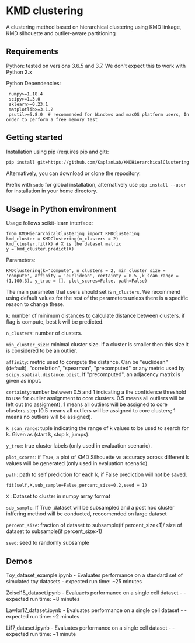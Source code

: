 # KMD clustering
A clustering method based on hierarchical clustering using KMD linkage, KMD silhouette and outlier-aware partitioning

 ## Requirements 
Python: tested on versions 3.6.5 and 3.7. We don't expect this to work with Python 2.x

Python Dependencies:
```
 numpy>=1.18.4
 scipy>=1.3.0
 sklearn>=0.23.1
 matplotlib>=3.1.2
 psutil>=5.8.0  # recommended for Windows and macOS platform users, In order to perform a free memory test
 ```

## Getting started
Installation using pip (requires pip and git):
```
pip install git+https://github.com/KaplanLab/KMDHierarchicalClustering
```
Alternatively, you can download or clone the repository.

Prefix with `sudo` for global installation, alternatively use `pip install --user` for installation in your home directory.

## Usage in Python environment 

Usage follows scikit-learn interface:

```
from KMDHierarchicalClustering import KMDClustering
kmd_cluster = KMDClustering(n_clusters = 2)
kmd_cluster.fit(X) # X is the dataset matrix
y = kmd_cluster.predict(X)
```

Parameters:

```
KMDClustering(k='compute', n_clusters = 2, min_cluster_size = 'compute', affinity = 'euclidean', certainty = 0.5 ,k_scan_range = (1,100,3), y_true = [], plot_scores=False, path=False)
```

The main parameter that users should set is `n_clusters`. We recommend using default values for the rest of the parameters unless there is a specific reason to change these.
 
`k`: number of minimum distances to calculate distance between clusters. if flag is compute, best k will be predicted.

`n_clusters`: number of clusters.

`min_cluster_size`: minimal cluster size. If a cluster is smaller then this size it is considered to be an outlier.

`affinity`: metric used to compute the distance. Can be "euclidean" (default), "correlation", "spearman", "precomputed"
    or any metric used by `scipy.spatial.distance.pdist`. If "precomputed", an adjacency matrix is given as input.
    
`certainty`:number between 0.5 and 1 indicating a the confidence threshold to use for outlier assignment to core clusters. 0.5 means all outliers will be left out (no assigment), 1 means all outliers will be assigned to core clusters.step (0.5 means all outliers will be assigned to core clusters; 1 means no outliers will be assigned).

`k_scan_range`: tuple indicating the range of k values to be used to search for k. Given as (start k, stop k, jumps).

`y_true`: true cluster labels (only used in evaluation scenario).

`plot_scores`: if True, a plot of KMD Silhouette vs accuracy across different k values will be generated (only used in evaluation scenario).

`path`: path to self prediction for each k, if False prediction will not be saved.

```
fit(self,X,sub_sample=False,percent_size=0.2,seed = 1)
```
`X` : Dataset to cluster in numpy array format 

`sub_sample`: If True ,dataset will be subsampled and a post hoc cluster inffering method will be conducted, reccomended on large dataset 

`percent_size`: fraction of dataset to subsample(if percent_size<1)/ size of dataset to subsample(if percent_size>1)

`seed`: seed to randomly subsample 


## Demos 

Toy_dataset_example.ipynb - Evaluates performance on a standard set of simulated toy datasets - expected run time: ~25 minutes

Zeisel15_dataset.ipynb - Evaluaets performance on a single cell dataset - - expected run time: ~8 minutes

Lawlor17_dataset.ipynb - Evaluates performance on a single cell dataset - - expected run time: ~2 minutes

Li17_dataset.ipynb - Evaluates performance on a single cell dataset - - expected run time: ~1 minute

